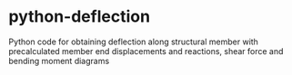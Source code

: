 # python-deflection
Python code for obtaining deflection along structural member with precalculated member end displacements and reactions, shear force and bending moment diagrams
